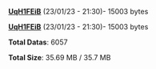 [**UqH1FEiB**](/data/UqH1FEiB.txt) (23/01/23 - 21:30)- 15003 bytes

[**UqH1FEiB**](/data/UqH1FEiB.txt) (23/01/23 - 21:30)- 15003 bytes

**Total Datas**: 6057

**Total Size**: 35.69 MB / 35.7 MB